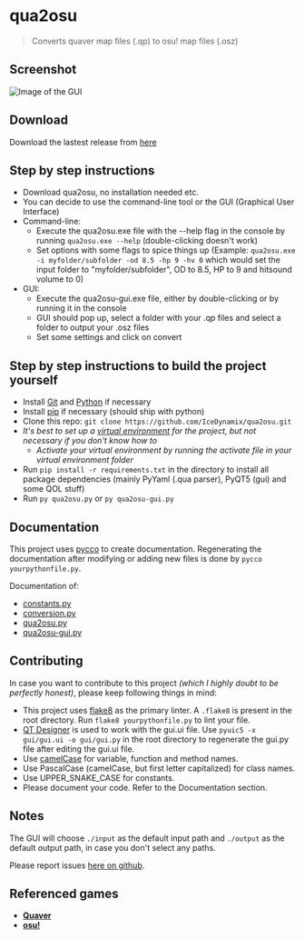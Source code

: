 # qua2osu

> Converts quaver map files (.qp) to osu! map files (.osz)

## Screenshot

![Image of the GUI](https://i.imgur.com/LYwGaVj.png)

## Download

Download the lastest release from [here](https://github.com/IceDynamix/qua2osu/releases)

## Step by step instructions

* Download qua2osu, no installation needed etc.
* You can decide to use the command-line tool or the GUI (Graphical User Interface)
* Command-line:
  * Execute the qua2osu.exe file with the --help flag in the console by running `qua2osu.exe --help` (double-clicking doesn't work)
  * Set options with some flags to spice things up (Example: `qua2osu.exe -i myfolder/subfolder -od 8.5 -hp 9 -hv 0` which would set the input folder to "myfolder/subfolder", OD to 8.5, HP to 9 and hitsound volume to 0)
* GUI:
  * Execute the qua2osu-gui.exe file, either by double-clicking or by running it in the console
  * GUI should pop up, select a folder with your .qp files and select a folder to output your .osz files
  * Set some settings and click on convert

## Step by step instructions to build the project yourself

* Install [Git](https://git-scm.com/) and [Python](https://www.python.org/) if necessary
* Install [pip](https://pip.pypa.io/en/stable/installing/) if necessary (should ship with python)
* Clone this repo: `git clone https://github.com/IceDynamix/qua2osu.git`
* *It's best to set up a [virtual environment](https://docs.python.org/3/tutorial/venv.html) for the project, but not necessary if you don't know how to*
  * *Activate your virtual environment by running the activate file in your virtual environment folder*
* Run `pip install -r requirements.txt` in the directory to install all package dependencies (mainly PyYaml (.qua parser), PyQT5 (gui) and some QOL stuff)
* Run `py qua2osu.py` or `py qua2osu-gui.py`

## Documentation

This project uses [pycco](https://github.com/pycco-docs/pycco) to create documentation.
Regenerating the documentation after modifying or adding new files is done by `pycco yourpythonfile.py`.

Documentation of:

* [constants.py](https://icedynamix.github.io/qua2osu/constants.html)
* [conversion.py](https://icedynamix.github.io/qua2osu/conversion.html)
* [qua2osu.py](https://icedynamix.github.io/qua2osu/qua2osu.html)
* [qua2osu-gui.py](https://icedynamix.github.io/qua2osu/qua2osu-gui.html)

## Contributing

In case you want to contribute to this project *(which I highly doubt to be perfectly honest)*, please keep following things in mind:

* This project uses [flake8](http://flake8.pycqa.org/en/latest/) as the primary linter. A `.flake8` is present in the root directory. Run `flake8 yourpythonfile.py` to lint your file.
* [QT Designer](https://build-system.fman.io/qt-designer-download) is used to work with the gui.ui file. Use `pyuic5 -x gui/gui.ui -o gui/gui.py` in the root directory to regenerate the gui.py file after editing the gui.ui file.
* Use [camelCase](https://en.wikipedia.org/wiki/Camel_case) for variable, function and method names.
* Use PascalCase (camelCase, but first letter capitalized) for class names.
* Use UPPER_SNAKE_CASE for constants.
* Please document your code. Refer to the Documentation section.

## Notes

The GUI will choose `./input` as the default input path and `./output` as the default output path, in case you don't select any paths.

Please report issues [here on github](https://github.com/IceDynamix/qua2osu/issues).

## Referenced games

* [**Quaver**](https://quavergame.com/)
* [**osu!**](https://osu.ppy.sh/)
